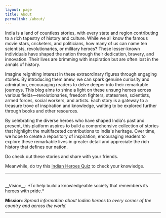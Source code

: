 ```yaml
---
layout: page
title: About
permalink: /about/
---
```


India is a land of countless stories, with every state and region contributing to a rich tapestry of history and culture. While we all know the famous movie stars, cricketers, and politicians, how many of us can name ten scientists, revolutionaries, or military heroes? These lesser-known individuals have shaped the nation through their dedication, bravery, and innovation. Their lives are brimming with inspiration but are often lost in the annals of history.

Imagine reigniting interest in these extraordinary figures through engaging stories. By introducing them anew, we can spark genuine curiosity and admiration, encouraging readers to delve deeper into their remarkable journeys. This blog aims to shine a light on these unsung heroes across various fields—revolutionaries, freedom fighters, statesmen, scientists, armed forces, social workers, and artists. Each story is a gateway to a treasure trove of inspiration and knowledge, waiting to be explored further through books and other resources.

By celebrating the diverse heroes who have shaped India's past and present, this platform aspires to build a comprehensive collection of stories that highlight the multifaceted contributions to India's heritage. Over time, we hope to create a repository of inspiration, encouraging readers to explore these remarkable lives in greater detail and appreciate the rich history that defines our nation.

Do check out these stories and share with your friends.

Meanwhile, do try this [Indian Heroes Quiz][indianheroesquiz] to check your knowledge.

---

<br>
__Vision__:
*To help build a knowledgeable society that remembers its heroes with pride.*

__Mission__:
*Spread information about Indian heroes to every corner of the country and across the world.*
<br>

---

<br>

[indianheroesquiz]: https://indianheroesquiz.netlify.app/
